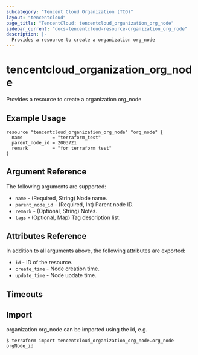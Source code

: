 ```yaml
---
subcategory: "Tencent Cloud Organization (TCO)"
layout: "tencentcloud"
page_title: "TencentCloud: tencentcloud_organization_org_node"
sidebar_current: "docs-tencentcloud-resource-organization_org_node"
description: |-
  Provides a resource to create a organization org_node
---
```


# tencentcloud_organization_org_node

Provides a resource to create a organization org_node

## Example Usage

```hcl
resource "tencentcloud_organization_org_node" "org_node" {
  name           = "terraform_test"
  parent_node_id = 2003721
  remark         = "for terraform test"
}
```

## Argument Reference

The following arguments are supported:

* `name` - (Required, String) Node name.
* `parent_node_id` - (Required, Int) Parent node ID.
* `remark` - (Optional, String) Notes.
* `tags` - (Optional, Map) Tag description list.

## Attributes Reference

In addition to all arguments above, the following attributes are exported:

* `id` - ID of the resource.
* `create_time` - Node creation time.
* `update_time` - Node update time.


## Timeouts

<no value>


## Import

organization org_node can be imported using the id, e.g.
```
$ terraform import tencentcloud_organization_org_node.org_node orgNode_id
```

